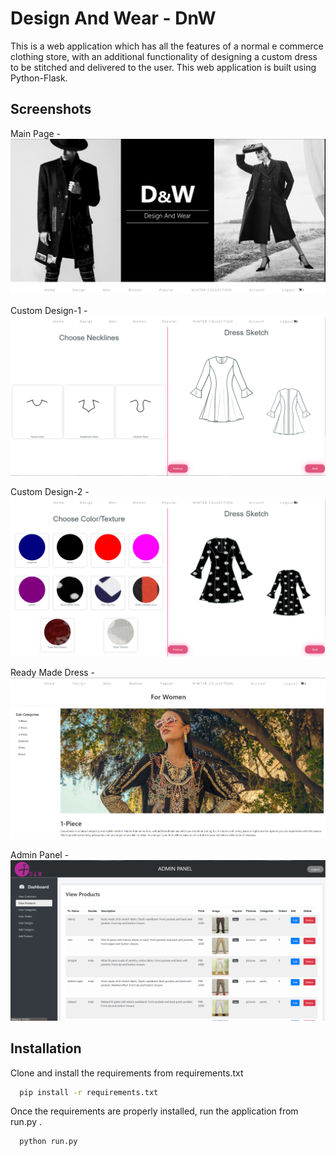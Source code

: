 
# Design And Wear - DnW

This is a web application which has all the features of a normal e commerce clothing store, with an additional functionality of designing a custom dress to be stitched and delivered to the user.
This web application is built using Python-Flask.



## Screenshots

Main Page -
![Main Page](ss/1.PNG)


Custom Design-1 -
![Custom Design-1](ss/2.PNG)


Custom Design-2 -
![Custom Design-2](ss/3.PNG)


Ready Made Dress -
![Ready Made Dress](ss/4.PNG)


Admin Panel -
![Admin Panel](ss/5.PNG)

## Installation

Clone and install the requirements from requirements.txt

```bash
  pip install -r requirements.txt 
```

Once the requirements are properly installed, run the application from run.py .

```bash
  python run.py 
```

